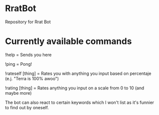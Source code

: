 # RratBot
Repository for Rrat Bot

# Currently available commands
!help = Sends you here

!ping = Pong!

!rateself [thing] = Rates you with anything you input based on percentaje (e.j. "Terra is 100% awoo")

!rating [thing] = Rates anything you input on a scale from 0 to 10 (and maybe more)

The bot can also react to certain keywords which I won't list as it's funnier to find out by oneself.